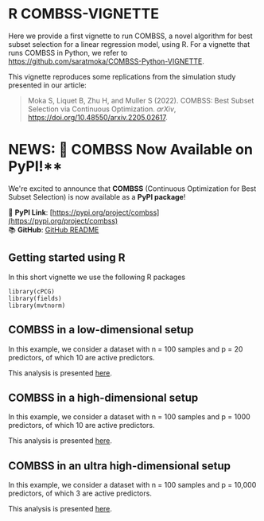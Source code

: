 # R COMBSS-VIGNETTE

Here we provide a first vignette to run COMBSS, a novel algorithm for best subset selection for a linear regression model, using R. For a vignette that runs COMBSS in Python, we refer to https://github.com/saratmoka/COMBSS-Python-VIGNETTE.

This vignette reproduces some replications from the simulation study presented in our article:

> Moka S, Liquet B, Zhu H, and Muller S (2022). COMBSS: Best Subset Selection via Continuous Optimization. *arXiv*, https://doi.org/10.48550/arxiv.2205.02617.

# NEWS: 🎉 COMBSS Now Available on PyPI!**  

We're excited to announce that **COMBSS** (Continuous Optimization for Best Subset Selection) is now available as a **PyPI package**!  

🔗 **PyPI Link**: [https://pypi.org/project/combss](https://pypi.org/project/combss)  
📚 **GitHub**: [GitHub README](https://github.com/saratmoka/combss)  


## Getting started using R 

In this short vignette we use the following R packages

```
library(cPCG)
library(fields)
library(mvtnorm)
```

##  COMBSS in a low-dimensional setup

In this example, we consider a dataset with n = 100 samples and p = 20 predictors, of which 10 are active predictors.

This analysis is presented [here](/Low_dimensional_example.md).
 

## COMBSS in a high-dimensional setup

In this example, we consider a dataset with n = 100 samples and p = 1000 predictors, of which 10 are active predictors.

This analysis is presented [here](/High_dimensional_example.md).

## COMBSS in an ultra high-dimensional setup

In this example, we consider a dataset with n = 100 samples and p = 10,000 predictors, of which 3 are active predictors.

This analysis is presented [here](/Ultra_High_dimensional_example.md).
